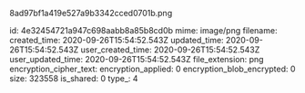 8ad97bf1a419e527a9b3342cced0701b.png

id: 4e32454721a947c698aabb8a85b8cd0b
mime: image/png
filename: 
created_time: 2020-09-26T15:54:52.543Z
updated_time: 2020-09-26T15:54:52.543Z
user_created_time: 2020-09-26T15:54:52.543Z
user_updated_time: 2020-09-26T15:54:52.543Z
file_extension: png
encryption_cipher_text: 
encryption_applied: 0
encryption_blob_encrypted: 0
size: 323558
is_shared: 0
type_: 4